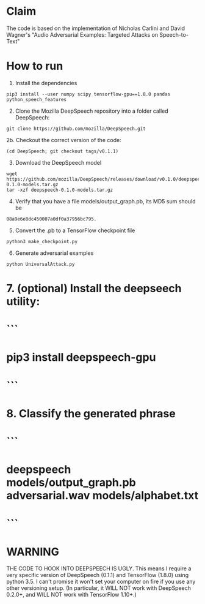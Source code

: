 # Claim
The code is based on the implementation of Nicholas Carlini and David Wagner's "Audio Adversarial Examples: Targeted Attacks on Speech-to-Text"

# How to run

1. Install the dependencies
```
pip3 install --user numpy scipy tensorflow-gpu==1.8.0 pandas python_speech_features
```

2. Clone the Mozilla DeepSpeech repository into a folder called DeepSpeech:
```
git clone https://github.com/mozilla/DeepSpeech.git
```

2b. Checkout the correct version of the code:

```
(cd DeepSpeech; git checkout tags/v0.1.1)
```

3. Download the DeepSpeech model
```
wget https://github.com/mozilla/DeepSpeech/releases/download/v0.1.0/deepspeech-0.1.0-models.tar.gz
tar -xzf deepspeech-0.1.0-models.tar.gz
```

4. Verify that you have a file models/output_graph.pb, its MD5 sum should be
```
08a9e6e8dc450007a0df0a37956bc795.
```

5. Convert the .pb to a TensorFlow checkpoint file
```
python3 make_checkpoint.py
```

6. Generate adversarial examples
```
python UniversalAttack.py
```

# 7. (optional) Install the deepseech utility:
# ```
# pip3 install deepspeech-gpu
# ```
# 
# 8. Classify the generated phrase
# ```
# deepspeech models/output_graph.pb adversarial.wav models/alphabet.txt
# ```

# WARNING

THE CODE TO HOOK INTO DEEPSPEECH IS UGLY. This means I require a
very specific version of DeepSpeech (0.1.1) and TensorFlow (1.8.0) using
python 3.5. I can't promise it won't set your computer on fire if you use
any other versioning setup. (In particular, it WILL NOT work with
DeepSpeech 0.2.0+, and WILL NOT work with TensorFlow 1.10+.)
